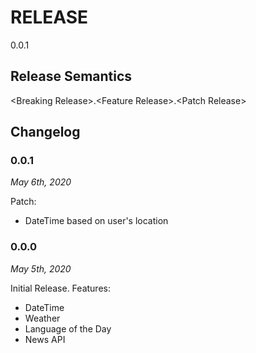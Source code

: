 # RELEASE

0.0.1

## Release Semantics
\<Breaking Release\>.\<Feature Release\>.\<Patch Release\>

## Changelog


### 0.0.1
_May 6th, 2020_

Patch:
  - DateTime based on user's location

### 0.0.0
_May 5th, 2020_

Initial Release. 
Features:
  - DateTime
  - Weather
  - Language of the Day
  - News API
